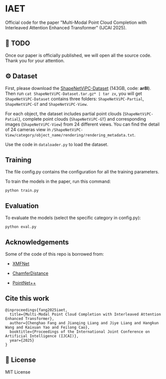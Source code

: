 # IAET
Official code for the paper "Multi-Modal Point Cloud Completion with Interleaved Attention Enhanced Transformer" (IJCAI 2025).

## 📄 TODO
Once our paper is officially published, we will open all the source code. Thank you for your attention.

## ⚙️ Dataset
First, please download the [ShapeNetViPC-Dataset](https://pan.baidu.com/s/1NJKPiOsfRsDfYDU_5MH28A) (143GB, code: **ar8l**). Then run ``cat ShapeNetViPC-Dataset.tar.gz* | tar zx``, you will get ``ShapeNetViPC-Dataset`` contains three folders: ``ShapeNetViPC-Partial``, ``ShapeNetViPC-GT`` and ``ShapeNetViPC-View``. 

For each object, the dataset includes partial point clouds (``ShapeNetViPC-Patial``), complete point clouds (``ShapeNetViPC-GT``) and corresponding images (``ShapeNetViPC-View``) from 24 different views. You can find the detail of 24 cameras view in ``/ShapeNetViPC-View/category/object_name/rendering/rendering_metadata.txt``.

Use the code in  ``dataloader.py`` to load the dataset. 

## Training
The file config.py contains the configuration for all the training parameters.

To train the models in the paper, run this command:

```train
python train.py 
```

## Evaluation

To evaluate the models (select the specific category in config.py):

```eval
python eval.py 
```

## Acknowledgements
Some of the code of this repo is borrowed from:

- [XMFNet](https://github.com/diegovalsesia/XMFnet)

- [ChamferDistance](https://github.com/ThibaultGROUEIX/ChamferDistancePytorch)

- [PointNet++](https://github.com/erikwijmans/Pointnet2_PyTorch)

## Cite this work

```
@inproceedings{fang2025iaet,
  title={Multi-Modal Point Cloud Completion with Interleaved Attention Enhanced Transformer},
  author={Chenghao Fang and Jianqing Liang and Jiye Liang and Hangkun Wang and Kaixuan Yao and Feilong Cao},
  booktitle={Proceedings of the International Joint Conference on Artificial Intelligence (IJCAI)},
  year={2025}
}
```

## 📌 License

MIT License
